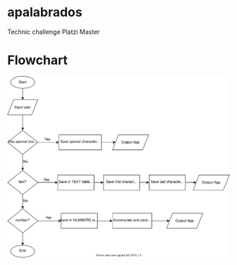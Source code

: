 # apalabrados
Technic challenge Platzi Master



# Flowchart


![](apalabrados_flowchart.drawio.svg)
